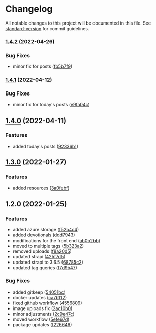 # Changelog

All notable changes to this project will be documented in this file. See [standard-version](https://github.com/conventional-changelog/standard-version) for commit guidelines.

### [1.4.2](https://github.com/CandeeGenerations/tyler-candee-kjv-strapi/compare/v1.4.1...v1.4.2) (2022-04-26)


### Bug Fixes

* minor fix for posts ([fb5b7f9](https://github.com/CandeeGenerations/tyler-candee-kjv-strapi/commit/fb5b7f958b2c7bbde9d803b250fd0960d4500fe7))

### [1.4.1](https://github.com/CandeeGenerations/tyler-candee-kjv-strapi/compare/v1.4.0...v1.4.1) (2022-04-12)


### Bug Fixes

* minor fix for today's posts ([e9fa04c](https://github.com/CandeeGenerations/tyler-candee-kjv-strapi/commit/e9fa04cfae01228bd6ec3bad1bfb05884ccf10bf))

## [1.4.0](https://github.com/CandeeGenerations/tyler-candee-kjv-strapi/compare/v1.3.0...v1.4.0) (2022-04-11)


### Features

* added today's posts ([92336b1](https://github.com/CandeeGenerations/tyler-candee-kjv-strapi/commit/92336b100895d569f3b5fe1d5aba78b2e52f9fa2))

## [1.3.0](https://github.com/CandeeGenerations/tyler-candee-kjv-strapi/compare/v1.2.0...v1.3.0) (2022-01-27)


### Features

* added resources ([3a0febf](https://github.com/CandeeGenerations/tyler-candee-kjv-strapi/commit/3a0febfc3ae30210a04b68ca9a149dd0c03fb2fb))

## 1.2.0 (2022-01-25)


### Features

* added azure storage ([f52b4c4](https://github.com/CandeeGenerations/tyler-candee-kjv-strapi/commit/f52b4c4945b8ea3b8568bb7d8a1e0b8ff2dc1315))
* added devotionals ([ddd7943](https://github.com/CandeeGenerations/tyler-candee-kjv-strapi/commit/ddd7943868cbeb20e84adf04e3e1c3daea5b9ac7))
* modifications for the front end ([ab0b2bb](https://github.com/CandeeGenerations/tyler-candee-kjv-strapi/commit/ab0b2bbaad3708e59c61f89046925c8138eb1ae9))
* moved to multiple tags ([5b323a2](https://github.com/CandeeGenerations/tyler-candee-kjv-strapi/commit/5b323a258ccdcd79ab611b0737c9373bf9fc38d3))
* removed uploads ([f8a20d5](https://github.com/CandeeGenerations/tyler-candee-kjv-strapi/commit/f8a20d5223a1d49ff8ed67f8e54d95809eac46b0))
* updated strapi ([425f7d5](https://github.com/CandeeGenerations/tyler-candee-kjv-strapi/commit/425f7d5dd5ebf34266a8cccf2d45bc9464f3de1b))
* updated strapi to 3.6.5 ([68785c2](https://github.com/CandeeGenerations/tyler-candee-kjv-strapi/commit/68785c27f8142ed92ada16a8a5d97855c5790b3d))
* updated tag queries ([f7d9b47](https://github.com/CandeeGenerations/tyler-candee-kjv-strapi/commit/f7d9b47688f6aac9431ae72157065c956dc7b560))


### Bug Fixes

* added gitkeep ([54051bc](https://github.com/CandeeGenerations/tyler-candee-kjv-strapi/commit/54051bcc0ad4b68552bcf992d14e7a7091574ac6))
* docker updates ([ca7b112](https://github.com/CandeeGenerations/tyler-candee-kjv-strapi/commit/ca7b112e438d8541c72637f238d106c58df844f9))
* fixed github workflow ([4556809](https://github.com/CandeeGenerations/tyler-candee-kjv-strapi/commit/4556809df90828c9c08925da21324b7fb2fb1e1b))
* image uploads fix ([2ac10b0](https://github.com/CandeeGenerations/tyler-candee-kjv-strapi/commit/2ac10b098f8389036122bcdeccb41adfce35085b))
* minor adjustments ([2c9e47c](https://github.com/CandeeGenerations/tyler-candee-kjv-strapi/commit/2c9e47caccda570ef27e9f7af7cada50d1cea64e))
* moved workflow ([5efe67d](https://github.com/CandeeGenerations/tyler-candee-kjv-strapi/commit/5efe67d8d772998851c9d181d6a6cf38148bc7c2))
* package updates ([f226646](https://github.com/CandeeGenerations/tyler-candee-kjv-strapi/commit/f2266460bb9bc172d98e0249164df0b791feaac8))
